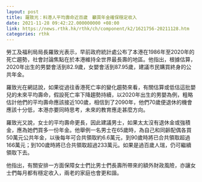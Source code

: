 ```yaml
---
layout: post
title: 羅致光：料港人平均壽命近百歲　籲買年金確保穩定收入
date: 2021-11-28 09:42:22.000000000 +08:00
link: https://news.rthk.hk/rthk/ch/component/k2/1621756-20211128.htm
categories: rthk
---
```


勞工及福利局局長羅致光表示，早前政府統計處公布了本港在1986年至2020年的死亡趨勢，社會討論焦點在於本港維持全世界最長壽的地區。他指出，根據估算，2020年出生的男嬰會活到82.9歲，女嬰會活到87.95歲，建議市民購買終身的公共年金。

羅致光在網誌說，如果從過往香港死亡率的變化趨勢來看，有關估算或低估這批嬰兒的未來平均壽命，假設死亡率下降趨勢持續，以2020年出生的男嬰為例，粗略估計他們的平均壽命應該接近100歲，相信到了2090年，他們70歲便退休的機會應該十分低，本港亦要同時思考，未來的教育應走甚麼方向。

羅致光又說，女士的平均壽命更長，因此建議男士，如果太太沒有退休金或強積金，應為她們買多一份年金。他舉例一名男士在65歲時，為自己和同齡配偶各買50萬元公共年金，以後每年可合共領取約6.6萬元，到90歲時將已合共領取超過166萬元；到100歲時將已合共領取超過233萬元。如果是過百歲人瑞，仍可繼續領取下去。

他指出，有關安排一方面保障女士們比男士們長壽所帶來的額外財政風險，亦讓女士們每月都有穩定收入，兩老的家庭也會更和諧。
